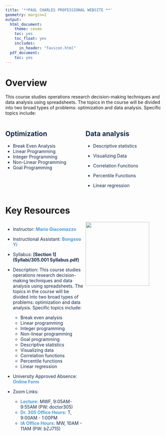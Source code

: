 ```yaml
---
title: '**PAUL CHARLES PROFESSIONAL WEBSITE **'
geometry: margin=2
output:
  html_document:
    theme: cosmo
    toc: yes
    toc_float: yes
    includes:
      in_header: "favicon.html"
  pdf_document:
    toc: yes
---
```


<style type="text/css">

div {
color: #13294B;
}

#TOC {
  color: #4B9CD3;
}

.list-group-item.active, .list-group-item.active:focus, .list-group-item.active:hover {
  color: #4B9CD3;
  background-color: #13294B;
}

a:link {
    color: #4B9CD3;
    text-decoration: none;
}

a:visited {
        text-decoration: none;
color: #4B9CD3;

}
a:hover {
color: #4B9CD3;
background-color: #13294B;
}

.main-container {
  max-width: 300px;
  margin-left: auto;
  margin-right: auto;
}

.column {
  float: left;
  width: 50%;
}

.row:after {
  content: "";
  display: table;
  clear: both;
} 

  </style>



# **Overview**

This course studies operations research decision-making techniques and data analysis using spreadsheets. The topics in the course will be divided into two broad types of problems: optimization and data analysis. Specific topics include:

<div class="row">
  <div class="column">
  
## Optimization


-	Break Even Analysis
-	Linear Programming
- Integer Programming
-	Non-Linear Programming
-	Goal Programming

  </div>
  <div class="column">
  
## Data analysis

- Descriptive statistics
- Visualizing Data
- Correlation Functions
- Percentile Functions
- Linear regression
    
  </div>
</div>   
 

# Key Resources

<div class="row">
  <div class="column">
  
* Instructor: **[Mario Giacomazzo](http://www.supermariogiacomazzo.com/)**

* Instructional Assistant: **[Bongsoo Yi](http://stat-or.unc.edu/people/graduate-students-department)**

* Syllabus: **[Section 1](Syllabi/305.001 Syllabus.pdf)**

* Description: This course studies operations research decision-making techniques and data analysis using spreadsheets. The topics in the course will be divided into two broad types of problems: optimization and data analysis. Specific topics include:
    * Break even analysis
    * Linear programming
    * Integer programming
    * Non-linear programming
    * Goal programming
    * Descriptive statistics
    * Visualizing data
    * Correlation functions
    * Percentile functions
    * Linear regression
 
* University Approved Absence: **[Online Form](https://unc-ch.formstack.com/forms/university_approved_absence_request?sso=5f3154c3179f5)**

* Zoom Links:
    - **[Lecture:](https://unc.zoom.us/j/99041806715?pwd=VFlqaVppSFgzZEljb2Q0N3pDWEU2dz09)** MWF, 9:05AM-9:55AM (PW: doctor305)
    - **[Dr. 305 Office Hours:](https://unc.zoom.us/j/93136528616)** T, 9:00AM - 1:00PM
    - **[IA Office Hours:](https://zoom.us/j/94999812866?pwd=VE41L0NXRTBwa043THl2ck9SeFZHZz09)** MW, 10AM - 11AM (PW: bZJ71S)
  
  </div>
  <div class="column">
  <img src="UNC_Logo.png" width="200px" height="auto">
  </div>
</div>    
  
